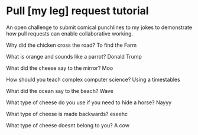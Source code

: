# Pull [my leg] request tutorial
An open challenge to submit comical punchlines to my jokes to demonstrate how pull requests can enable collaborative working. 

Why did the chicken cross the road? 
To find the Farm

What is orange and sounds like a parrot? 
Donald Trump

What did the cheese say to the mirror? 
Moo

How should you teach complex computer science? 
Using a timestables

What did the ocean say to the beach?
Wave

What type of cheese do you use if you need to hide a horse?
Nayyy

What type of cheese is made backwards?
eseehc

What type of cheese doesnt belong to you?
A cow
